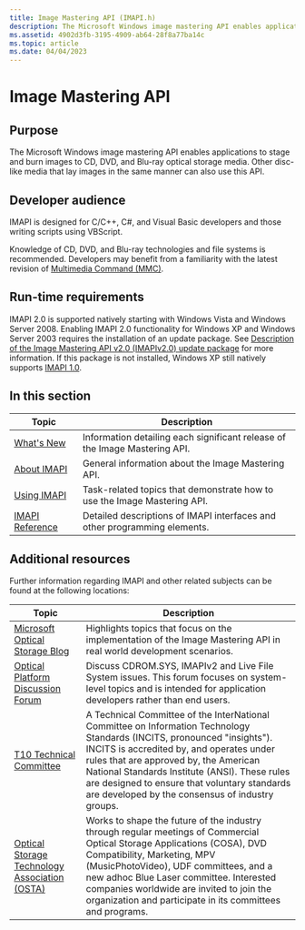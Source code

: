 ```yaml
---
title: Image Mastering API (IMAPI.h)
description: The Microsoft Windows image mastering API enables applications to stage and burn images to CD, DVD, and Blu-ray optical storage media.
ms.assetid: 4902d3fb-3195-4909-ab64-28f8a77ba14c
ms.topic: article
ms.date: 04/04/2023
---
```


# Image Mastering API

## Purpose

The Microsoft Windows image mastering API enables applications to stage and burn images to CD, DVD, and Blu-ray optical storage media. Other disc-like media that lay images in the same manner can also use this API.

## Developer audience

IMAPI is designed for C/C++, C#, and Visual Basic developers and those writing scripts using VBScript.

Knowledge of CD, DVD, and Blu-ray technologies and file systems is recommended. Developers may benefit from a familiarity with the latest revision of [Multimedia Command (MMC)](https://t10.org/members/w_mmc6.htm).

## Run-time requirements

IMAPI 2.0 is supported natively starting with Windows Vista and Windows Server 2008. Enabling IMAPI 2.0 functionality for Windows XP and Windows Server 2003 requires the installation of an update package. See [Description of the Image Mastering API v2.0 (IMAPIv2.0) update package](https://support.microsoft.com/topic/description-of-the-image-mastering-api-v2-0-imapiv2-0-update-package-that-is-dated-june-26-2007-64617ec9-7b94-3aad-c64f-64bd1a70a1b3) for more information. If this package is not installed, Windows XP still natively supports [IMAPI 1.0](imapiv1.md).

## In this section

| Topic                                             | Description                                                                           |
|---------------------------------------------------|---------------------------------------------------------------------------------------|
| [What's New](what-s-new.md) | Information detailing each significant release of the Image Mastering API. |
| [About IMAPI](about-imapi.md) | General information about the Image Mastering API. |
| [Using IMAPI](using-imapi.md) | Task-related topics that demonstrate how to use the Image Mastering API. |
| [IMAPI Reference](imapi-reference.md) | Detailed descriptions of IMAPI interfaces and other programming elements. |

## Additional resources

Further information regarding IMAPI and other related subjects can be found at the following locations:

| Topic | Description |
|--------|--------|
| [Microsoft Optical Storage Blog](/archive/blogs/opticalstorage/) | Highlights topics that focus on the implementation of the Image Mastering API in real world development scenarios. |
| [Optical Platform Discussion Forum](https://social.msdn.microsoft.com/forums/windowsopticalplatform/threads/) | Discuss CDROM.SYS, IMAPIv2 and Live File System issues. This forum focuses on system-level topics and is intended for application developers rather than end users. |
| [T10 Technical Committee](https://www.t10.org) | A Technical Committee of the InterNational Committee on Information Technology Standards (INCITS, pronounced "insights"). INCITS is accredited by, and operates under rules that are approved by, the American National Standards Institute (ANSI). These rules are designed to ensure that voluntary standards are developed by the consensus of industry groups. |
| [Optical Storage Technology Association (OSTA)](http://www.osta.org/) | Works to shape the future of the industry through regular meetings of Commercial Optical Storage Applications (COSA), DVD Compatibility, Marketing, MPV (MusicPhotoVideo), UDF committees, and a new adhoc Blue Laser committee. Interested companies worldwide are invited to join the organization and participate in its committees and programs. |
